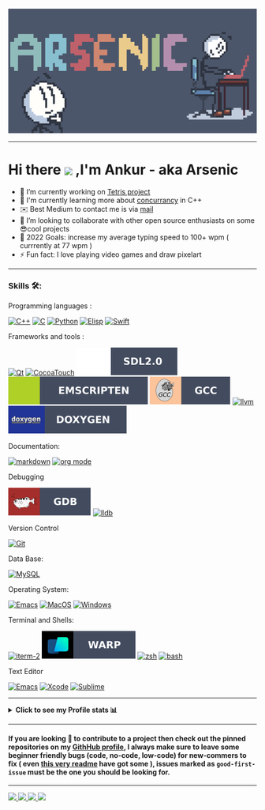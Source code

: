 <p align="center">
<img src="https://github.com/Arsenic-ATG/Arsenic-ATG/blob/master/assets/arsenic_banner.png" />
</p>

---

# Hi there <img align="center" src="https://github.com/Arsenic-ATG/Arsenic-ATG/blob/master/assets/hello.gif" width="35"> ,I'm Ankur - aka Arsenic

- 🔭 I’m currently working on [Tetris project](https://github.com/Arsenic-ATG/Tetris)
- 🌱 I'm currently learning more about [concurrancy](https://en.wikipedia.org/wiki/Concurrency_(computer_science)) in C++
- ✉️ Best Medium to contact me is via [mail](mailto:arsenic.secondary@gmail.com)
- 👯 I’m looking to collaborate with other open source enthusiasts on some 😎cool projects
- 🥅 2022 Goals: increase my average typing speed to 100+ wpm ( currrently at 77 wpm )
- ⚡ Fun fact: I love playing video games and draw pixelart
---

### Skills 🛠:

 Programming languages :
 
 [![C++](https://img.shields.io/badge/C%2B%2B-%23434C5E?style=for-the-badge&logo=C%2B%2B&labelColor=%23800000)](https://en.wikipedia.org/wiki/C%2B%2B)
 [![C](https://img.shields.io/badge/%20-C--language-%23434C5E?style=for-the-badge&logo=c&%2B%2B&labelColor=%23A8B9CC&logoColor=black)](https://en.wikipedia.org/wiki/C_(programming_language))
 [![Python](https://img.shields.io/badge/python-%23434C5E?style=for-the-badge&logo=python&%2B%2B&labelColor=%233776AB&logoColor=white)](https://www.python.org)
 [![Elisp](https://img.shields.io/badge/Elisp-%23434C5E?style=for-the-badge&logo=gnuemacs&labelColor=%237F5AB6&logoColor=white)](https://en.wikipedia.org/wiki/Emacs_Lisp)
 [![Swift](https://img.shields.io/badge/Swift-%23434C5E?style=for-the-badge&logo=Swift&labelColor=%23FA7343&logoColor=white)](https://developer.apple.com/swift/)
 
 Frameworks and tools : 
 
 [![Qt](https://img.shields.io/badge/Qt-%23434C5E?style=for-the-badge&logo=Qt&labelColor=%2341CD52&logoColor=white)](https://www.qt.io)
 [![CocoaTouch](https://img.shields.io/badge/Cocoa(touch)-%23434C5E?style=for-the-badge&logo=Apple&labelColor=white&logoColor=black)](https://developer.apple.com/library/archive/documentation/General/Conceptual/DevPedia-CocoaCore/Cocoa.html)
 [![SDL2.0](./assets/badges/sdl_shield.svg)](https://www.libsdl.org) 
 [![emscripten](./assets/badges/emscripten_shield.svg)](https://emscripten.org)
 [![gcc](./assets/badges/gcc_shield.svg)](https://gcc.gnu.org)
 [![llvm](https://img.shields.io/badge/LLVM-%23434C5E?style=for-the-badge&logo=llvm&labelColor=%23262D3A&logoColor=white)](https://llvm.org)
 [![doxygen](./assets/badges/doxygen_shield.svg)](https://doxygen.nl)
 
Documentation: 

[![markdown](https://img.shields.io/badge/markdown-%23434C5E?style=for-the-badge&logo=Markdown&labelColor=black&logoColor=white)](https://en.wikipedia.org/wiki/Markdown)
[![org mode](https://img.shields.io/badge/Org%20mode-%23434C5E?style=for-the-badge&logo=Org&labelColor=%2377AA99&logoColor=white)](https://orgmode.org)

Debugging 

[![gdb](./assets/badges/gdb_shield.svg)](https://www.sourceware.org/gdb/)
[![lldb](https://img.shields.io/badge/LLDB-%23434C5E?style=for-the-badge&logo=llvm&labelColor=%23262D3A&logoColor=white)](https://lldb.llvm.org)

Version Control

[![Git](https://img.shields.io/badge/Git-%23434C5E?style=for-the-badge&logo=git&labelColor=%23F05032&logoColor=white)](https://git-scm.com)


 Data Base:
 
 [![MySQL](https://img.shields.io/badge/MySQL-%23434C5E?style=for-the-badge&logo=MySQL&labelColor=%234479A1&logoColor=black)](https://www.mysql.com)


 Operating System:
 
 [![Emacs](https://img.shields.io/badge/GNU%20Emacs-%23434C5E?style=for-the-badge&logo=gnuemacs&labelColor=%237F5AB6&logoColor=white)](https://github.com/Arsenic-ATG/Emacs-config)
 [![MacOS](https://img.shields.io/badge/Macos-%23434C5E?style=for-the-badge&logo=apple&labelColor=white&logoColor=black)]()
 [![Windows](https://img.shields.io/badge/Windows-%23434C5E?style=for-the-badge&logo=Windows&labelColor=%230078D6&logoColor=white)]()
 
 Terminal and Shells: 
 
 [![iterm-2](https://img.shields.io/badge/iterm2-%23434C5E?style=for-the-badge&logo=iTerm2&labelColor=black&logoColor=white)]()
 [![warp](./assets/badges/warp_shield.svg)]()
 [![zsh](https://img.shields.io/badge/Z--shell-%23434C5E?style=for-the-badge&logo=powerShell&labelColor=%23000000&logoColor=white)](https://en.wikipedia.org/wiki/Z_shell)
 [![bash](https://img.shields.io/badge/Bash-%23434C5E?style=for-the-badge&logo=GNU%20Bash&labelColor=%234EAA25&logoColor=black)](https://en.wikipedia.org/wiki/Bash_(Unix_shell))
 
 Text Editor

[![Emacs](https://img.shields.io/badge/GNU%20Emacs-%23434C5E?style=for-the-badge&logo=gnuemacs&labelColor=%237F5AB6&logoColor=white)]()
[![Xcode](https://img.shields.io/badge/Xcode-%23434C5E?style=for-the-badge&logo=Xcode&labelColor=%23147EFB&logoColor=white)](https://en.wikipedia.org/wiki/Xcode)
[![Sublime](https://img.shields.io/badge/Sublime--Text-%23434C5E?style=for-the-badge&logo=sublime%20text&labelColor=%23FF9800&logoColor=black)](https://en.wikipedia.org/wiki/Sublime_Text)

---

<details><summary><strong>Click to see my Profile stats 📊</strong></summary>
<br />

<p align="center">
<a>
  <img height="180em" src="https://github-readme-stats.vercel.app/api?username=Arsenic-ATG&show_icons=true&hide_border=true&count_private=true&theme=nord"/>
  <img height="180em" src="https://github-readme-stats.vercel.app/api/top-langs/?username=Arsenic-ATG&hide=TeX,QMake&theme=nord&layout=compact&hide_border=true"/>
</a>

<a>
  <img height="137em" src="https://github-profile-trophy.vercel.app/?username=Arsenic-ATG&theme=nord&no-frame=true&margin-w=4&row=1"/>
</a>

<a>
  <img height="295em" src="https://activity-graph.herokuapp.com/graph?username=arsenic-atg&hide_border=true&theme=nord" />
</a>

</p>

**NOTE** : the above data (Most Used Languages) does not indicate my skill level or something like that, it's a github metric of which languages i have the most code on github
</details>

 ----
 
#### If you are looking 👀 to contribute to a project then check out the pinned repositories on my [GithHub profile](https://github.com/Arsenic-ATG), I always make sure to leave some beginner friendly bugs (code, no-code, low-code) for new-commers to fix ( even [this very readme](https://github.com/Arsenic-ATG/Arsenic-ATG/issues) have got some ), issues marked as `good-first-issue` must be the one you should be looking for.

 ----
<a href= mailto:arsenic.secondary@gmail.com>
<img src= "https://img.shields.io/badge/Gmail-D14836?style=for-the-badge&logo=gmail&logoColor=white"/>
</a>
<a href= "https://discord.com/users/711927506445533205">
<img src= "https://img.shields.io/badge/Discord-7289DA?style=for-the-badge&logo=discord&logoColor=white"/>
</a>
<a href= "https://stackoverflow.com/users/12030775/arsenic?tab=profile">
<img src= "https://img.shields.io/badge/Stack_Overflow-FE7A16?style=for-the-badge&logo=stack-overflow&logoColor=white"/>
</a>
<a href= "https://www.sololearn.com/profile/15170059">
<img src= "https://img.shields.io/badge/Sololearn-149ef2?style=for-the-badge&logo=sololearn&logoColor=white"/>
</a>
